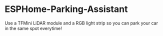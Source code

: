 # ESPHome-Parking-Assistant
Use a TFMini LiDAR module and a RGB light strip so you can park your car in the same spot everytime!
